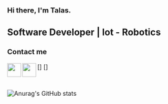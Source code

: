 ### Hi there, I'm Talas.
	
	
## Software Developer | Iot - Robotics

### Contact me

[<a href="https://www.linkedin.com/in/muhammedalitalas/"><img height="32" width="32" src="https://unpkg.com/simple-icons@v6/icons/linkedin.svg" align="left" /></a>]
[<a href="https://www.instagram.com/mrtalas06/"><img height="32" width="32" src="https://unpkg.com/simple-icons@v6/icons/instagram.svg" align="left" /></a>]

<br />

![Anurag's GitHub stats](https://github-readme-stats.vercel.app/api/top-langs/?username=MrTalas&layout=demo)




	
